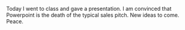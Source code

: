 Today I went to class and gave a presentation. I am convinced that Powerpoint is the death of the typical sales pitch. New ideas to come. Peace.
